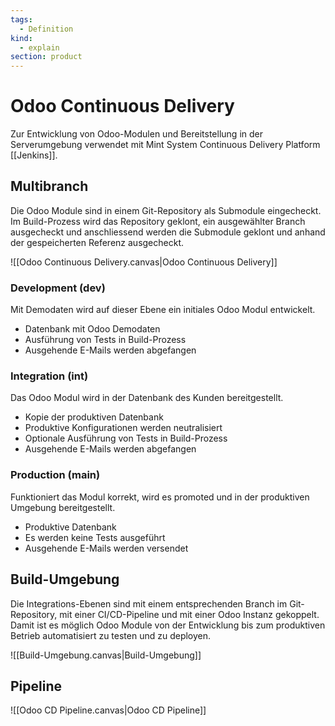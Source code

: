 ```yaml
---
tags:
  - Definition
kind:
  - explain
section: product
---
```


# Odoo Continuous Delivery

Zur Entwicklung von Odoo-Modulen und Bereitstellung in der Serverumgebung verwendet mit Mint System Continuous Delivery Platform [[Jenkins]].

## Multibranch

Die Odoo Module sind in einem Git-Repository als Submodule eingecheckt. Im Build-Prozess wird das Repository geklont, ein ausgewählter Branch ausgecheckt und anschliessend werden die Submodule geklont und anhand der gespeicherten Referenz ausgecheckt.

![[Odoo Continuous Delivery.canvas|Odoo Continuous Delivery]]

### Development (dev)

Mit Demodaten wird auf dieser Ebene ein initiales Odoo Modul entwickelt.

- Datenbank mit Odoo Demodaten
- Ausführung von Tests in Build-Prozess
- Ausgehende E-Mails werden abgefangen

### Integration (int)

Das Odoo Modul wird in der Datenbank des Kunden bereitgestellt.

- Kopie der produktiven Datenbank
- Produktive Konfigurationen werden neutralisiert
- Optionale Ausführung von Tests in Build-Prozess
- Ausgehende E-Mails werden abgefangen

### Production (main)

Funktioniert das Modul korrekt, wird es promoted und in der produktiven Umgebung bereitgestellt.

- Produktive Datenbank
- Es werden keine Tests ausgeführt
- Ausgehende E-Mails werden versendet

## Build-Umgebung

Die Integrations-Ebenen sind mit einem entsprechenden Branch im Git-Repository, mit einer CI/CD-Pipeline und mit einer Odoo Instanz gekoppelt. Damit ist es möglich Odoo Module von der Entwicklung bis zum produktiven Betrieb automatisiert zu testen und zu deployen.

![[Build-Umgebung.canvas|Build-Umgebung]]

## Pipeline

![[Odoo CD Pipeline.canvas|Odoo CD Pipeline]]
